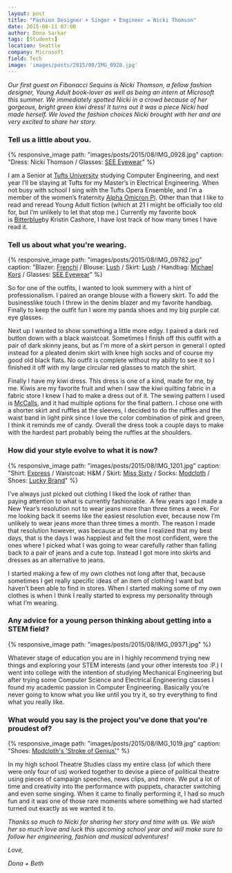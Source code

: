 ```yaml
---
layout: post
title: "Fashion Designer + Singer + Engineer = Nicki Thomson"
date: 2015-08-11 07:00
author: Dona Sarkar
tags: [Students]
location: Seattle
company: Microsoft
field: Tech
image: 'images/posts/2015/08/IMG_0928.jpg'
---
```


*Our first guest on Fibonacci Sequins is Nicki Thomson, a fellow fashion designer, Young Adult book-lover as well as being an intern at Microsoft this summer. We immediately spotted Nicki in a crowd because of her gorgeous, bright green kiwi dress! It turns out it was a piece Nicki had made herself. We loved the fashion choices Nicki brought with her and are very excited to share her story.*

### Tell us a little about you.

{% responsive_image path: "images/posts/2015/08/IMG_0928.jpg" caption: "Dress: Nicki Thomson / Glasses: <a href='http://www.seeeyewear.com'>SEE Eyewear</a>" %}

I am a Senior at [Tufts University](https://www.google.com/url?sa=t&rct=j&q=&esrc=s&source=web&cd=1&cad=rja&uact=8&ved=0CB8QFjAAahUKEwjzkdThyZPHAhVCnIgKHZsXAaY&url=http%3A%2F%2Fwww.tufts.edu%2F&ei=tNzCVfPnLcK4ogSbr4SwCg&usg=AFQjCNFYMeksdfkeZXkHXakV--_rXmtyJw&sig2=VVXwVXWRhRgzrWH21xhoBg&bvm=bv.99556055,d.cGU) studying Computer Engineering, and next year I’ll be staying at Tufts for my Master’s in Electrical Engineering. When not busy with school I sing with the Tufts Opera Ensemble, and I’m a member of the women’s fraternity [Alpha Omicron Pi](http://www.alphaomicronpi.org/). Other than that I like to read and reread Young Adult fiction (which at 21 I might be officially too old for, but I’m unlikely to let that stop me.) Currently my favorite book is [Bitterblue](http://www.amazon.com/Bitterblue-Graceling-Realm-Book-3-ebook/dp/B006CUA17O/ref=tmm_kin_swatch_0?_encoding=UTF8&qid=1438836945&sr=8-1)by Kristin Cashore, I have lost track of how many times I have read it.

### Tell us about what you're wearing.

{% responsive_image path: "images/posts/2015/08/IMG_09782.jpg" caption: "Blazer: <a href='http://shop.nordstrom.com/c/frenchi'>Frenchi</a> / Blouse: <a href='http://shop.lushfashionlounge.com/collections/tops'>Lush</a> / Skirt: <a href='http://shop.lushfashionlounge.com/collections/bottoms'>Lush</a> / Handbag: <a href='http://www.michaelkors.com/bags/_/N-283g'>Michael Kors</a> / Glasses: <a href='http://www.seeeyewear.com'>SEE Eyewear</a>" %}

So for one of the outfits, I wanted to look summery with a hint of professionalism. I paired an orange blouse with a flowery skirt. To add the businesslike touch I threw in the denim blazer and my favorite handbag. Finally to keep the outfit fun I wore my panda shoes and my big purple cat eye glasses.

Next up I wanted to show something a little more edgy. I paired a dark red button down with a black waistcoat. Sometimes I finish off this outfit with a pair of dark skinny jeans, but as I'm more of a skirt person in general I opted instead for a pleated denim skirt with knee high socks and of course my good old black flats. No outfit is complete without my ability to see it so I finished it off with my large circular red glasses to match the shirt.

Finally I have my kiwi dress. This dress is one of a kind, made for me, by me. Kiwis are my favorite fruit and when I saw the kiwi quilting fabric in a fabric store I knew I had to make a dress out of it. The sewing pattern I used is [McCalls](http://www.mccall.com/home.html), and it had multiple options for the final pattern. I chose one with a shorter skirt and ruffles at the sleeves, I decided to do the ruffles and the waist band in light pink since I love the color combination of pink and green, I think it reminds me of candy. Overall the dress took a couple days to make with the hardest part probably being the ruffles at the shoulders.

### How did your style evolve to what it is now?

{% responsive_image path: "images/posts/2015/08/IMG_1201.jpg" caption: "Shirt: <a href='http://www.express.com/clothing/women/blouses/cat/cat1850012'>Express</a> / Waistcoat: H&M / Skirt: <a href='http://www.misssixty.com/en-gb'>Miss Sixty</a> / Socks: <a href='http://www.modcloth.com/shop/socks'>Modcloth</a> / Shoes: <a href='http://www.luckybrand.com/shoes/womens/flats'>Lucky Brand</a>" %}

I’ve always just picked out clothing I liked the look of rather than paying attention to what is currently fashionable.  A few years ago I made a New Year’s resolution not to wear jeans more than three times a week. For me looking back it seems like the easiest resolution ever, because now I’m unlikely to wear jeans more than three times a month. The reason I made that resolution however, was because at the time I realized that my best days, that is the days I was happiest and felt the most confident, were the ones where I picked what I was going to wear carefully rather than falling back to a pair of jeans and a cute top. Instead I got more into skirts and dresses as an alternative to jeans.

I started making a few of my own clothes not long after that, because sometimes I get really specific ideas of an item of clothing I want but haven’t been able to find in stores. When I started making some of my own clothes is when I think I really started to express my personality through what I’m wearing.

### Any advice for a young person thinking about getting into a STEM field?

{% responsive_image path: "images/posts/2015/08/IMG_09371.jpg" %}

Whatever stage of education you are in I highly recommend trying new things and exploring your STEM interests (and your other interests too :P.) I went into college with the intention of studying Mechanical Engineering but after trying some Computer Science and Electrical Engineering classes I found my academic passion in Computer Engineering. Basically you’re never going to know what you like until you try it, so try everything to find what you really like.

### What would you say is the project you've done that you're proudest of?

{% responsive_image path: "images/posts/2015/08/IMG_1019.jpg" caption: "Shoes: <a href='http://www.modcloth.com/shop/shoes-flats/stroke-of-genus-flat-in-white'>Modcloth's 'Stroke of Genius'</a>" %}

In my high school Theatre Studies class my entire class (of which there were only four of us) worked together to devise a piece of political theatre using pieces of campaign speeches, news clips, and more. We put a lot of time and creativity into the performance with puppets, character switching and even some singing. When it came to finally performing it, I had so much fun and it was one of those rare moments where something we had started turned out exactly as we wanted it to.

*Thanks so much to Nicki for sharing her story and time with us. We wish her so much love and luck this upcoming school year and will make sure to follow her engineering, fashion and musical adventures!*

*Love,*

*Dona + Beth*
